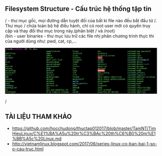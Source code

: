 ## Filesystem Structure - Cấu trúc hệ thống tập tin  
/ -  thư mục gốc, mọi đường dẫn tuyệt đối của bất kì file nào đều bắt đầu từ /. Thư mục / chứa toàn bộ hệ điều hành, chỉ có root user mới có quyền truy cập và thay đổi thư mục trong này.(phân biệt / và /root)  
/bin - user binaries - thư mục lưu trữ các file nhị phân chương trình thực thi của người dùng như: pwd, cat, cp,...  

<img src ="../../images/25 bai Linux/bin.png">  
  
/



## TÀI LIỆU THAM KHẢO  
- https://github.com/hocchudong/thuctap012017/blob/master/TamNT/TimHieuLinux/C%E1%BA%A5u%20tr%C3%BAc%20th%C6%B0%20m%E1%BB%A5c%20Linux.md  
- http://vietnamlinux.blogspot.com/2017/06/series-linux-co-ban-bai-1-so-o-cau-truc.html 
